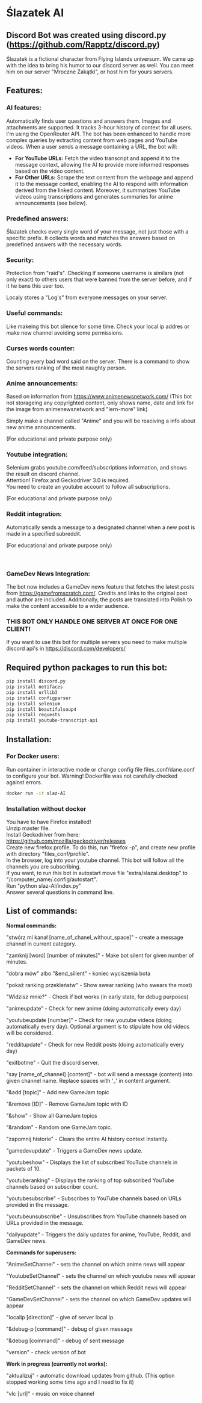 # Ślazatek AI
## Discord Bot was created using discord.py (https://github.com/Rapptz/discord.py)

Ślazatek is a fictional character from Flying Islands universum. 
We came up with the idea to bring his humor to our discord server as well. You can meet him on our server "Mroczne Zakątki", or host him for yours servers. 
<br />

## Features:
### **AI features:**

Automatically finds user questions and answers them. Images and attachments are supported. It tracks 3-hour history of context for all users. I'm using the OpenRouter API.
The bot has been enhanced to handle more complex queries by extracting content from web pages and YouTube videos. When a user sends a message containing a URL, the bot will:
- **For YouTube URLs:** Fetch the video transcript and append it to the message context, allowing the AI to provide more informed responses based on the video content.
- **For Other URLs:** Scrape the text content from the webpage and append it to the message context, enabling the AI to respond with information derived from the linked content.
Moreover, it summarizes YouTube videos using transcriptions and generates summaries for anime announcements (see below).

### **Predefined answers:**

Ślazatek checks every single word of your message, not just those with a specific prefix. It collects words and matches the answers based on predefined answers with the necessary words.

### **Security:**

Protection from "raid's". Checking if someone username is similars (not only exact) to others users that were banned from the server before, and if it he bans this user too.

Localy stores a "Log's" from everyone messages on your server.

### **Useful commands:**

Like makeing this bot silence for some time. Check your local ip addres or make new channel avoiding some permissions.

### **Curses words counter:**

Counting every bad word said on the server.
There is a command to show the servers ranking of the most naughty person.

### **Anime announcements:**

Based on information from https://www.animenewsnetwork.com/
(This bot not storageing any copyrighted content, only shows name, date and link for the image from animenewsnetwork and "lern-more" link)

Simply make a channel called "Anime" and you will be reaciving a info about new anime announcements.

(For educational and private purpose only)
### **Youtube integration:**
Selenium grabs youtube.com/feed/subscriptions information, and shows the result on discord channel. </br>
Attention! Firefox and Geckodriver 3.0 is required. </br>
You need to create an youtube account to follow all subscriptions.

(For educational and private purpose only)
### **Reddit integration:**
Automatically sends a message to a designated channel when a new post is made in a specified subreddit.

(For educational and private purpose only)
<br /><br /><br />

### **GameDev News Integration:**
The bot now includes a GameDev news feature that fetches the latest posts from https://gamefromscratch.com/. Credits and links to the original post and author are included. Additionally, the posts are translated into Polish to make the content accessible to a wider audience.


### THIS BOT ONLY HANDLE ONE SERVER AT ONCE FOR ONE CLIENT!
If you want to use this bot for multiple servers you need to make multiple discord api's in 
https://discord.com/developers/

## Required python packages to run this bot:
```bash
pip install discord.py
pip install netifaces
pip install urllib3
pip install configparser
pip install selenium
pip install beautifulsoup4
pip install requests
pip install youtube-transcript-api
```

## Installation:
### For Docker users:
Run container in interactive mode or change config file files_conf/dane.conf to configure your bot.
Warning! Dockerfile was not carefully checked against errors.
```bash
docker run -it slaz-AI
```
### Installation without docker
You have to have Firefox installed!<br />
Unzip master file. <br />
Install Geckodriver from here: https://github.com/mozilla/geckodriver/releases<br />
Create new firefox profile. To do this, run "firefox -p", and create new profile with directory "files_conf/profile".<br />
In the browser, log into your youtube channel. This bot will follow all the channels you are subscribing.<br />
If you want, to run this bot in autostart move file "extra/slazai.desktop" to "/computer_name/.config/autostart".<br />
Run "python slaz-AI/index.py" <br />
Answer several questions in command line.<br />

## List of commands:
**Normal commands:**

"stwórz mi kanał [name_of_chanel_without_space]" - create a message channel in current category.

"zamknij [word] [number of minutes]" - Make bot silent for given number of minutes.

"dobra mów" albo "&end_silient" - koniec wyciszenia bota

"pokaż ranking przekleństw" - Show swear ranking (who swears the most)

"Widzisz mnie?" - Check if bot works (in early state, for debug purposes)

"animeupdate" - Check for new anime (doing automatically every day)

"youtubeupdate [number]" - Check for new youtube videos (doing automatically every day). Optional argument is to stipulate how old videos will be considered.

"redditupdate" - Check for new Reddit posts (doing automatically every day)

"exitbotme" - Quit the discord server.

"say [name_of_channel] [content]" - bot will send a message (content) into given channel name. Replace spaces with '_' in content argument. 

"&add [topic]" - Add new GameJam topic

"&remove [ID]" - Remove GameJam topic with ID

"&show" - Show all GameJam topics

"&random" - Random one GameJam topic.

"zapomnij historie" - Clears the entire AI history context instantly.

"gamedevupdate" - Triggers a GameDev news update.

"youtubeshow" - Displays the list of subscribed YouTube channels in packets of 10.

"youtuberanking" - Displays the ranking of top subscribed YouTube channels based on subscriber count.

"youtubesubscribe" - Subscribes to YouTube channels based on URLs provided in the message.

"youtubeunsubscribe" - Unsubscribes from YouTube channels based on URLs provided in the message.

"dailyupdate" - Triggers the daily updates for anime, YouTube, Reddit, and GameDev news.

**Commands for superusers:**

"AnimeSetChannel" - sets the channel on which anime news will appear

"YoutubeSetChannel" - sets the channel on which youtube news will appear

"RedditSetChannel" - sets the channel on which Reddit news will appear

"GameDevSetChannel" - sets the channel on which GameDev updates will appear

"localip [direction]" - give of server local ip.

"&debug-p [command]" - debug of given message

"&debug [command]" - debug of sent message

"version" - check version of bot

**Work in progress (currently not works):**

"aktualizuj" - automatic download updates from github. (This option stopped working some time ago and I need to fix it)

"vlc [url]" - music on voice channel